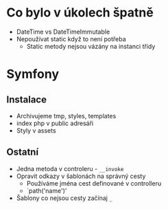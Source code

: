 # Co bylo v úkolech špatně
- DateTime vs DateTimeImmutable
- Nepoužívat static když to není potřeba
	- Static metody nejsou vázány na instanci třídy


# Symfony
## Instalace
- Archivujeme tmp, styles, templates
- index php v public adresáři
- Styly v assets 

## Ostatní
- Jedna metoda v controleru - `__invoke`
- Opravit odkazy v šablonách na správný cesty
	- Používáme jména cest definované v controlleru
	- `path('name')'
- Šablony co nejsou cesty začínaj `_`

